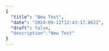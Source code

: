 ```yaml
---
{
  "title": "New Test",
  "date": "2024-09-12T12:43:17.862Z",
  "draft": false,
  "description":"New Test"
}
---
```

        